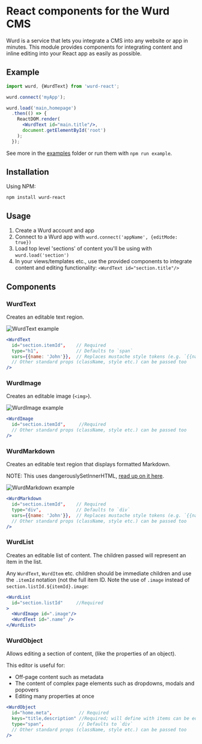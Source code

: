 # React components for the Wurd CMS
Wurd is a service that lets you integrate a CMS into any website or app in minutes.  This module provides components for integrating content and inline editing into your React app as easily as possible.


## Example
```jsx
import wurd, {WurdText} from 'wurd-react';

wurd.connect('myApp');

wurd.load('main,homepage')
  .then(() => {
    ReactDOM.render(
      <WurdText id="main.title"/>, 
      document.getElementById('root')
    );
  });
```

See more in the [examples](https://github.com/wurdcms/wurd-react/tree/master/examples) folder or run them with `npm run example`.


## Installation
Using NPM:
```
npm install wurd-react
```

## Usage
1. Create a Wurd account and app
2. Connect to a Wurd app with `wurd.connect('appName', {editMode: true})`
3. Load top level 'sections' of content you'll be using with `wurd.load('section')`
4. In your views/templates etc., use the provided components to integrate content and editing functionality: `<WurdText id="section.title"/>`


## Components
### WurdText
Creates an editable text region.

![WurdText example](https://wurdcms.github.io/images/text-vars.gif)

```jsx
<WurdText
  id="section.itemId",    // Required
  type="h1",              // Defaults to `span` 
  vars={{name: 'John'}},  // Replaces mustache style tokens (e.g. `{{name}}`) with the given data
  // Other standard props (className, style etc.) can be passed too
/>
```

### WurdImage
Creates an editable image (`<img>`).

![WurdImage example](https://wurdcms.github.io/images/image.gif)

```jsx
<WurdImage
  id="section.itemId",     //Required
  // Other standard props (className, style etc.) can be passed too
/>
```

### WurdMarkdown
Creates an editable text region that displays formatted Markdown.

NOTE: This uses dangerouslySetInnerHTML, [read up on it here](https://facebook.github.io/react/docs/dom-elements.html#dangerouslysetinnerhtml).

![WurdMarkdown example](https://wurdcms.github.io/images/markdown.gif)

```jsx
<WurdMarkdown
  id="section.itemId",    // Required
  type="div",             // Defaults to `div`
  vars={{name: 'John'}},  // Replaces mustache style tokens (e.g. `{{name}}`) with the given data
  // Other standard props (className, style etc.) can be passed too
/>
```

### WurdList
Creates an editable list of content. The children passed will represent an item in the list.

Any `WurdText`, `WurdItem` etc. children should be immediate children and use the `.itemId` notation (not the full item ID. Note the use of `.image` instead of `section.listId.${itemId}.image`:
```jsx
<WurdList 
  id="section.listId"     //Required
>
  <WurdImage id=".image"/>
  <WurdText id=".name" />
</WurdList>
```


### WurdObject
Allows editing a section of content, (like the properties of an object).

This editor is useful for:
- Off-page content such as metadata
- The content of complex page elements such as dropdowns, modals and popovers
- Editing many properties at once

```jsx
<WurdObject
  id="home.meta",          // Required
  keys="title,description" //Required; will define with items can be edited
  type="span",             // Defaults to `div`
  // Other standard props (className, style etc.) can be passed too
/>
```
